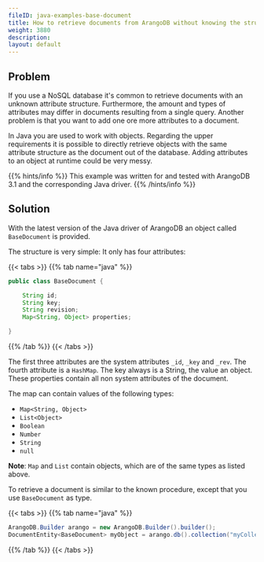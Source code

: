 ```yaml
---
fileID: java-examples-base-document
title: How to retrieve documents from ArangoDB without knowing the structure?
weight: 3880
description: 
layout: default
---
```

## Problem

If you use a NoSQL database it's common to retrieve documents with an unknown
attribute structure. Furthermore, the amount and types of attributes may differ
in documents resulting from a single query. Another problem is that you want to
add one ore more attributes to a document.

In Java you are used to work with objects. Regarding the upper requirements it
is possible to directly retrieve objects with the same attribute structure as
the document out of the database. Adding attributes to an object at runtime
could be very messy.

{{% hints/info %}}
This example was written for and tested with ArangoDB 3.1 and the corresponding
Java driver.
{{% /hints/info %}}

## Solution

With the latest version of the Java driver of ArangoDB an object called
`BaseDocument` is provided.

The structure is very simple: It only has four attributes:

{{< tabs >}}
{{% tab name="java" %}}
```java
public class BaseDocument {

    String id;
    String key;
    String revision;
    Map<String, Object> properties;

}
```
{{% /tab %}}
{{< /tabs >}}

The first three attributes are the system attributes `_id`, `_key` and `_rev`.
The fourth attribute is a `HashMap`. The key always is a String, the value an
object. These properties contain all non system attributes of the document.

The map can contain values of the following types:

- `Map<String, Object>`
- `List<Object>`
- `Boolean`
- `Number`
- `String`
- `null`

**Note**: `Map` and `List` contain objects, which are of the same types as
listed above.

To retrieve a document is similar to the known procedure, except that you use
`BaseDocument` as type.

{{< tabs >}}
{{% tab name="java" %}}
```java
ArangoDB.Builder arango = new ArangoDB.Builder().builder();
DocumentEntity<BaseDocument> myObject = arango.db().collection("myCollection").getDocument("myDocumentKey", BaseDocument.class);
```
{{% /tab %}}
{{< /tabs >}}
